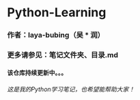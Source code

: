 # Python-Learning
### 作者：laya-bubing（吴 * 润）
### 更多请参见：笔记文件夹、目录.md
#### 该仓库持续更新中。。。
###### 这是我的Python学习笔记，也希望能帮助大家！
